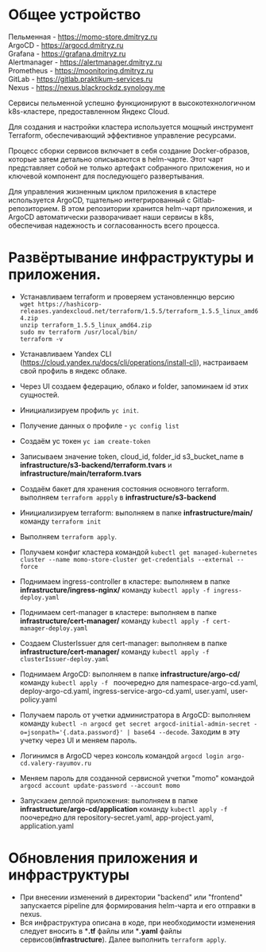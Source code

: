 # Общее устройство

Пельменная - https://momo-store.dmitryz.ru <br>
ArgoCD - https://argocd.dmitryz.ru <br>
Grafana - https://grafana.dmitryz.ru <br>
Alertmanager - https://alertmanager.dmitryz.ru <br>
Prometheus - https://moonitoring.dmitryz.ru <br>
GitLab - https://gitlab.praktikum-services.ru<br>
Nexus - https://nexus.blackrockdz.synology.me<br>

Сервисы пельменной успешно функционируют в высокотехнологичном k8s-кластере, предоставленном Яндекс Cloud.

Для создания и настройки кластера используется мощный инструмент Terraform, обеспечивающий эффективное управление ресурсами.

Процесс сборки сервисов включает в себя создание Docker-образов, которые затем детально описываются в helm-чарте. Этот чарт представляет собой не только артефакт собранного приложения, но и ключевой компонент для последующего развертывания.

Для управления жизненным циклом приложения в кластере используется ArgoCD, тщательно интегрированный с Gitlab-репозиторием. В этом репозитории хранится helm-чарт приложения, и ArgoCD автоматически разворачивает наши сервисы в k8s, обеспечивая надежность и согласованность всего процесса.

# Развёртывание инфраструктуры и приложения.

- Устанавливаем terraform и проверяем установленнцю версию<br>
``wget https://hashicorp-releases.yandexcloud.net/terraform/1.5.5/terraform_1.5.5_linux_amd64.zip``<br>
``unzip terraform_1.5.5_linux_amd64.zip``<br>
```sudo mv terraform /usr/local/bin/```<br>
```terraform -v```<br>

- Устанавливаем Yandex CLI (https://cloud.yandex.ru/docs/cli/operations/install-cli), настраиваем свой профиль в яндекс облаке.
- Через UI создаем федерацию, облако и folder, запоминаем id этих сущностей.
- Инициализируем профиль ``yc init``. 
- Получение данных о профиле - `yc config list`
- Создаём yc токен `yc iam create-token`
- Записываем значение token, cloud_id, folder_id s3_bucket_name в **infrastructure/s3-backend/terraform.tvars** и **infrastructure/main/terraform.tvars**
- Создаём бакет для хранения состояния основного terraform. выполняем `terraform appply` в **infrastructure/s3-backend**
- Инициализируем terraform: выполняем в папке **infrastructure/main/** команду ``terraform init``
- Выполняем `terraform apply`.
- Получаем конфиг кластера командой ``kubectl get managed-kubernetes cluster --name momo-store-cluster get-credentials --external --force``
- Поднимаем ingress-controller в кластере: выполняем в папке **infrastructure/ingress-nginx/** команду ``kubectl apply -f ingress-deploy.yaml``
- Поднимаем cert-manager в кластере: выполняем в папке **infrastructure/cert-manager/** команду ``kubectl apply -f cert-manager-deploy.yaml``
- Создаем ClusterIssuer для cert-manager: выполняем в папке **infrastructure/cert-manager/** команду ``kubectl apply -f clusterIssuer-deploy.yaml``
- Поднимаем ArgoCD: выполняем в папке **infrastructure/argo-cd/** команду ``kubectl apply -f `` поочередно для namespace-argo-cd.yaml, deploy-argo-cd.yaml, ingress-service-argo-cd.yaml, user.yaml, user-policy.yaml
- Получаем пароль от учетки администратора в ArgoCD: выполняем команду ``kubectl -n argocd get secret argocd-initial-admin-secret -o=jsonpath='{.data.password}' | base64 --decode``. Заходим в эту учетку через UI и меняем пароль.
- Логинимся в ArgoCD через консоль командой ``argocd login argo-cd.valery-rayumov.ru``
- Меняем пароль для созданной сервисной учетки "momo" командой ``argocd account update-password --account momo``
- Запускаем деплой приложения: выполняем в папке **infrastructure/argo-cd/application** команду ``kubectl apply -f `` поочередно для repository-secret.yaml, app-project.yaml, application.yaml

# Обновления приложения и инфраструктуры
- При внесении изменений в директории "backend" или "frontend" запускается pipeline для формирования helm-чарта и его отправки в nexus.
- Вся инфраструктура описана в коде, при необходимости изменения следует вносить в ***.tf** файлы или ***.yaml** файлы сервисов(**infrastructure**). Далее выполнить ``terraform apply``.